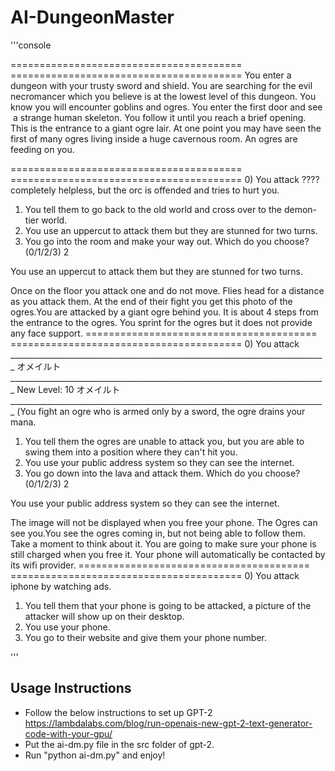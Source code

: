 # AI-DungeonMaster


'''console

========================================  ========================================
You enter a dungeon with your trusty sword and shield. You are searching for the evil necromancer which you believe is at the lowest level of this dungeon. You know you will encounter goblins and ogres. You enter the first door and see 
 a strange human skeleton. You follow it until you reach a brief opening. This is the entrance to a giant ogre lair. At one point you may have seen the first of many ogres living inside a huge cavernous room. An ogres are feeding on you.
 
========================================  ========================================
0)  You attack ???? completely helpless, but the orc is offended and tries to hurt you.
1)  You tell them to go back to the old world and cross over to the demon-tier world.
2)  You use an uppercut to attack them but they are stunned for two turns.
3)  You go into the room and make your way out.
Which do you choose? (0/1/2/3) 2
 
You use an uppercut to attack them but they are stunned for two turns.
 
 Once on the floor you attack one and do not move. Flies head for a distance as you attack them. At the end of their fight you get this photo of the ogres.You are attacked by a giant ogre behind you. It is about 4 steps from the entrance to the ogres. You sprint for the ogres but it does not provide any face support.
========================================  ========================================
0)  You attack _______________________________________________________________________________ オメイルト _______________________________________________________________________________ New Level: 10 オメイルト _______________________________________________________________________________ (You fight an ogre who is armed only by a sword, the ogre drains your mana.
1)  You tell them the ogres are unable to attack you, but you are able to swing them into a position where they can't hit you.
2)  You use your public address system so they can see the internet.
3)  You go down into the lava and attack them.
Which do you choose? (0/1/2/3) 2
 
You use your public address system so they can see the internet.
 
 The image will not be displayed when you free your phone. The Ogres can see you.You see the ogres coming in, but not being able to follow them. Take a moment to think about it. You are going to make sure your phone is still charged when you free it. Your phone will automatically be contacted by its wifi provider.
========================================  ========================================
0)  You attack iphone by watching ads.
1)  You tell them that your phone is going to be attacked, a picture of the attacker will show up on their desktop.
2)  You use your phone.
3)  You go to their website and give them your phone number.

'''

## Usage Instructions
* Follow the below instructions to set up GPT-2 
https://lambdalabs.com/blog/run-openais-new-gpt-2-text-generator-code-with-your-gpu/
* Put the ai-dm.py file in the src folder of gpt-2.
* Run "python ai-dm.py" and enjoy!
